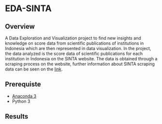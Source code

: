 # EDA-SINTA
 
## Overview

A Data Exploration and Visualization project to find new insights and knowledge on score data from scientific publications of institutions in Indonesia which are then represented in data visualization. In the project, the data analyzed is the score data of scientific publications for each institution in Indonesia on the SINTA website. The data is obtained through a scraping process on the website, further information about SINTA scraping data can be seen on the [link](https://github.com/crypter70/SINTA-Scraper).

## Prerequiste
- [Anaconda 3](https://www.anaconda.com/) 
- Python 3

## Results



